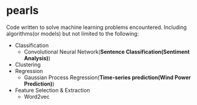 # pearls
Code written to solve machine learning problems encountered.
Including algorithms(or models) but not limited to the following:
* Classification
  * Convolutional Neural Network(**Sentence Classification(Sentiment Analysis)**)
* Clustering
* Regression
  * Gaussian Process Regression(**Time-series prediction(Wind Power Prediction)**)
* Feature Selection & Extraction
  * Word2vec
